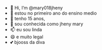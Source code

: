 - 👋 Hi, I’m @mary018jheny
- 👀 estou no primeiro ano do ensino medio 
- 🌱 tenho 15 anos, 
- 💞️ sou conhecida como jheny mary
- 📫 eu sou linda 
- 😄 e muito legal
- 💕 bjooss da diva

<!---
mary018jheny/mary018jheny is a ✨ special ✨ repository because its `README.md` (this file) appears on your GitHub profile.
You can click the Preview link to take a look at your changes.
--->
